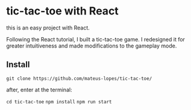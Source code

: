 # tic-tac-toe with React

this is an easy project with React.

Following the React tutorial, I built a tic-tac-toe game. I redesigned it for greater intuitiveness and made modifications to the gameplay mode.

## Install

`git clone https://github.com/mateus-lopes/tic-tac-toe/`

after, enter at the terminal:

`cd tic-tac-toe`
`npm install`
`npm run start`

